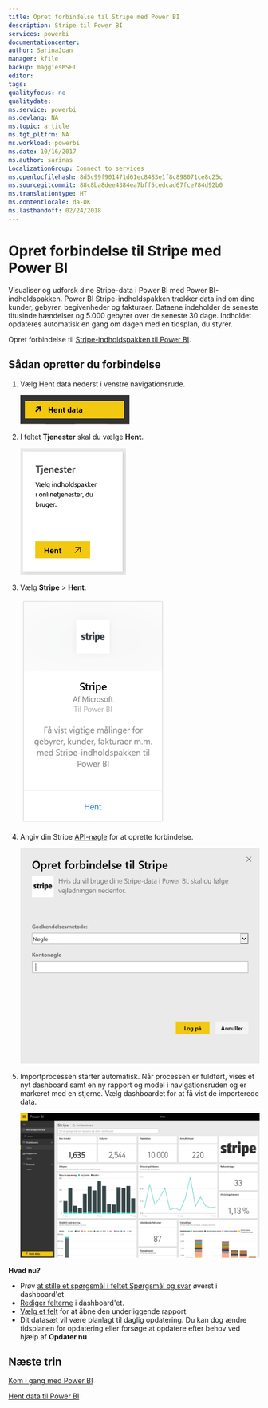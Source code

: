```yaml
---
title: Opret forbindelse til Stripe med Power BI
description: Stripe til Power BI
services: powerbi
documentationcenter: 
author: SarinaJoan
manager: kfile
backup: maggiesMSFT
editor: 
tags: 
qualityfocus: no
qualitydate: 
ms.service: powerbi
ms.devlang: NA
ms.topic: article
ms.tgt_pltfrm: NA
ms.workload: powerbi
ms.date: 10/16/2017
ms.author: sarinas
LocalizationGroup: Connect to services
ms.openlocfilehash: 8d5c99f901471d61ec8483e1f8c898071ce8c25c
ms.sourcegitcommit: 88c8ba8dee4384ea7bff5cedcad67fce784d92b0
ms.translationtype: HT
ms.contentlocale: da-DK
ms.lasthandoff: 02/24/2018
---
```

# <a name="connect-to-stripe-with-power-bi"></a>Opret forbindelse til Stripe med Power BI
Visualiser og udforsk dine Stripe-data i Power BI med Power BI-indholdspakken. Power BI Stripe-indholdspakken trækker data ind om dine kunder, gebyrer, begivenheder og fakturaer. Dataene indeholder de seneste titusinde hændelser og 5.000 gebyrer over de seneste 30 dage. Indholdet opdateres automatisk en gang om dagen med en tidsplan, du styrer. 

Opret forbindelse til [Stripe-indholdspakken til Power BI](https://app.powerbi.com/getdata/services/stripe).

## <a name="how-to-connect"></a>Sådan opretter du forbindelse
1. Vælg Hent data nederst i venstre navigationsrude.  
   
    ![](media/service-connect-to-stripe/getdata.png)
2. I feltet **Tjenester** skal du vælge **Hent**.  
   
    ![](media/service-connect-to-stripe/services.png)  
3. Vælg **Stripe** &gt; **Hent**.  
   
    ![](media/service-connect-to-stripe/stripe.png)  
4. Angiv din Stripe [API-nøgle](https://dashboard.stripe.com/account/apikeys) for at oprette forbindelse.  
   
    ![](media/service-connect-to-stripe/creds.png)
5. Importprocessen starter automatisk. Når processen er fuldført, vises et nyt dashboard samt en ny rapport og model i navigationsruden og er markeret med en stjerne. Vælg dashboardet for at få vist de importerede data.
   
    ![](media/service-connect-to-stripe/dashboard.png)

**Hvad nu?**

* Prøv [at stille et spørgsmål i feltet Spørgsmål og svar](power-bi-q-and-a.md) øverst i dashboard'et
* [Rediger felterne](service-dashboard-edit-tile.md) i dashboard'et.
* [Vælg et felt](service-dashboard-tiles.md) for at åbne den underliggende rapport.
* Dit datasæt vil være planlagt til daglig opdatering. Du kan dog ændre tidsplanen for opdatering eller forsøge at opdatere efter behov ved hjælp af **Opdater nu**

## <a name="next-steps"></a>Næste trin
[Kom i gang med Power BI](service-get-started.md)

[Hent data til Power BI](service-get-data.md)

